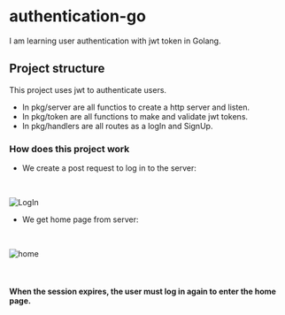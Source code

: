 # authentication-go
I am learning user authentication with jwt token in Golang.

## Project structure
This project uses jwt to authenticate users.<br>
* In pkg/server are all functios to create a http server and listen.<br>
* In pkg/token are all functions to make and validate jwt tokens.<br>
* In pkg/handlers are all routes as a logIn and SignUp.<br>

### How does this project work
* We create a post request to log in to the server: <br>
<br>

![LogIn](https://github.com/francolautaro2/authentication-go/assets/69493845/664075c5-c451-4345-98f8-287b9e6fbe6c)

* We get home page from server: <br>
<br>

![home](https://github.com/francolautaro2/authentication-go/assets/69493845/05f361b2-1762-43d5-806d-04933c4b160c)

<br>

#### When the session expires, the user must log in again to enter the home page.

